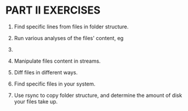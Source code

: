 # PART II EXERCISES

1. Find specific lines from files in folder structure.
1. Run various analyses of the files' content, eg
  1.

1. Manipulate files content in streams.
1. Diff files in different ways.
1. Find specific files in your system.
1. Use rsync to copy folder structure, and determine the amount of disk your files take up.

